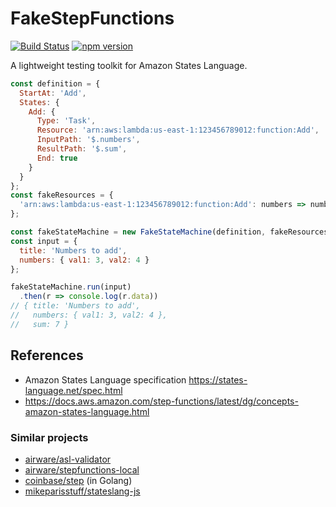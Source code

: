 FakeStepFunctions
=========================

[![Build Status](https://travis-ci.org/oshikiri/FakeStepFunctions.svg?branch=master)](https://travis-ci.org/oshikiri/FakeStepFunctions) [![npm version](https://badge.fury.io/js/fake-step-functions.svg)](https://badge.fury.io/js/fake-step-functions)

A lightweight testing toolkit for Amazon States Language.

```js
const definition = {
  StartAt: 'Add',
  States: {
    Add: {
      Type: 'Task',
      Resource: 'arn:aws:lambda:us-east-1:123456789012:function:Add',
      InputPath: '$.numbers',
      ResultPath: '$.sum',
      End: true
    }
  }
};
const fakeResources = {
  'arn:aws:lambda:us-east-1:123456789012:function:Add': numbers => numbers.val1 + numbers.val2
};

const fakeStateMachine = new FakeStateMachine(definition, fakeResources);
const input = {
  title: 'Numbers to add',
  numbers: { val1: 3, val2: 4 }
};

fakeStateMachine.run(input)
  .then(r => console.log(r.data))
// { title: 'Numbers to add',
//   numbers: { val1: 3, val2: 4 },
//   sum: 7 }
```

## References

- Amazon States Language specification <https://states-language.net/spec.html>
- <https://docs.aws.amazon.com/step-functions/latest/dg/concepts-amazon-states-language.html>

### Similar projects

- [airware/asl\-validator](https://github.com/airware/asl-validator)
- [airware/stepfunctions\-local](https://github.com/airware/stepfunctions-local)
- [coinbase/step](https://github.com/coinbase/step) (in Golang)
- [mikeparisstuff/stateslang\-js](https://github.com/mikeparisstuff/stateslang-js)
